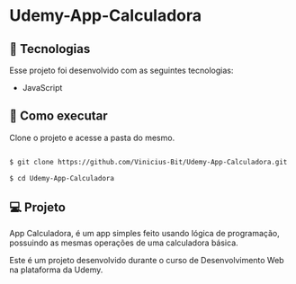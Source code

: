 # Udemy-App-Calculadora
 

## 🧪 Tecnologias

 

Esse projeto foi desenvolvido com as seguintes tecnologias:

 
- JavaScript


## 🚀 Como executar

 

Clone o projeto e acesse a pasta do mesmo.

 

```bash

$ git clone https://github.com/Vinicius-Bit/Udemy-App-Calculadora.git

$ cd Udemy-App-Calculadora
```


## 💻 Projeto

 

App Calculadora, é um app simples feito usando lógica de programação, possuindo as mesmas operações de uma calculadora básica.

 

Este é um projeto desenvolvido durante o curso de Desenvolvimento Web na plataforma da Udemy.
